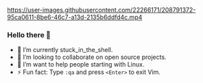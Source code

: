 https://user-images.githubusercontent.com/22266171/208791372-95ca0611-8be6-46c7-a13d-2135b6ddfd4c.mp4

### Hello there 👋

- 🔭 I’m currently stuck_in_the_shell.
- 👯 I’m looking to collaborate on open source projects.
- 💬 I’m want to help people starting with Linux.
- ⚡ Fun fact: Type  `:qa`  and press `<Enter>` to exit Vim.

<!--
**inatagan/inatagan** is a ✨ _special_ ✨ repository because its `README.md` (this file) appears on your GitHub profile.

Here are some ideas to get you started:

- 🔭 I’m currently working on ...
- 🌱 I’m currently learning ...
- 👯 I’m looking to collaborate on ...
- 🤔 I’m looking for help with ...
- 💬 Ask me about ...
- 📫 How to reach me: ...
- 😄 Pronouns: ...
- ⚡ Fun fact: ...
-->
